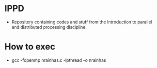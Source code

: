 # IPPD

- Repository containing codes and stuff from the Introduction to parallel and distributed processing discipline.

# How to exec

- gcc -fopenmp nrainhas.c -lpthread -o nrainhas
